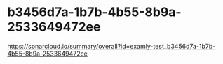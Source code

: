 # b3456d7a-1b7b-4b55-8b9a-2533649472ee
https://sonarcloud.io/summary/overall?id=examly-test_b3456d7a-1b7b-4b55-8b9a-2533649472ee
